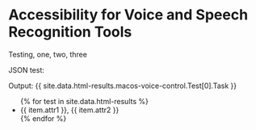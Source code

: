 # Accessibility for Voice and Speech Recognition Tools

Testing, one, two, three

JSON test:

Output: {{ site.data.html-results.macos-voice-control.Test[0].Task }} 

<ul>
{% for test in site.data.html-results %}
  <li>
    {{ item.attr1 }}, {{ item.attr2 }}
  </li>
{% endfor %}
</ul>
